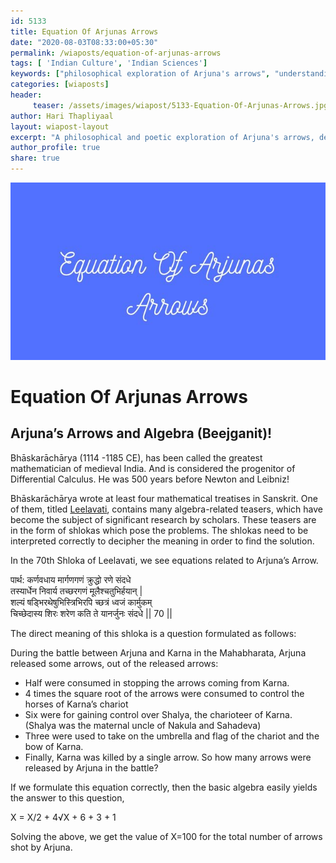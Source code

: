 ```yaml
--- 
id: 5133 
title: Equation Of Arjunas Arrows
date: "2020-08-03T08:33:00+05:30"
permalink: /wiaposts/equation-of-arjunas-arrows
tags: [ 'Indian Culture', 'Indian Sciences']    
keywords: ["philosophical exploration of Arjuna's arrows", "understanding Indian sciences in philosophy", "poetic insights on mythology and mathematics", "philosophy of Indian culture and knowledge", "exploring Arjuna's arrows in philosophical context"]  
categories: [wiaposts] 
header:
     teaser: /assets/images/wiapost/5133-Equation-Of-Arjunas-Arrows.jpg
author: Hari Thapliyaal 
layout: wiapost-layout
excerpt: "A philosophical and poetic exploration of Arjuna's arrows, delving into insights on Indian sciences and mythology."  
author_profile: true 
share: true 
---
```


![Equation Of Arjunas Arrows](/assets/images/wiapost/5133-Equation-Of-Arjunas-Arrows.jpg)     
   
# Equation Of Arjunas Arrows    
## Arjuna’s Arrows and Algebra (Beejganit)!    
       
Bhāskarāchārya (1114 -1185 CE), has been called the greatest mathematician of medieval India. And is considered the progenitor of Differential Calculus. He was 500 years before Newton and Leibniz!    
    
Bhāskarāchārya wrote at least four mathematical treatises in Sanskrit. One of them, titled [Leelavati](https://drive.google.com/file/d/13dHKOYI3sofLWdUbTQt3SLv7cFCdeOqa/view?usp=sharing), contains many algebra-related teasers, which have become the subject of significant research by scholars. These teasers are in the form of shlokas which pose the problems. The shlokas need to be interpreted correctly to decipher the meaning in order to find the solution.    
    
In the 70th Shloka of Leelavati, we see equations related to Arjuna’s Arrow.    
    
पार्थ: कर्णवधाय मार्गणगणं क्रुद्धो रणे संदधे     
तस्यार्धेन निवार्य तच्छरगणं मूलैश्चतुभिर्हयान् |     
शल्यं षड्भिरथेषुभिस्त्रिभिरपि च्छत्रं ध्वजं कार्मुकम्     
चिच्छेदास्य शिरः शरेण कति ते यानर्जुनः संदधे || 70 ||    
    
The direct meaning of this shloka is a question formulated as follows:    
    
During the battle between Arjuna and Karna in the Mahabharata, Arjuna released some arrows, out of the released arrows:    
    
- Half were consumed in stopping the arrows coming from Karna.    
- 4 times the square root of the arrows were consumed to control the horses of Karna’s chariot    
- Six were for gaining control over Shalya, the charioteer of Karna. (Shalya was the maternal uncle of Nakula and Sahadeva)    
- Three were used to take on the umbrella and flag of the chariot and the bow of Karna.    
- Finally, Karna was killed by a single arrow. So how many arrows were released by Arjuna in the battle?    
    
If we formulate this equation correctly, then the basic algebra easily yields the answer to this question,    
    
X = X/2 + 4√X + 6 + 3 + 1    
    
Solving the above, we get the value of X=100 for the total number of arrows shot by Arjuna.    
